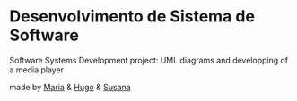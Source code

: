 # Desenvolvimento de Sistema de Software

Software Systems Development project: UML diagrams and developping of a media player

made by [Maria](https://github.com/mariajbp) & [Hugo](https://github.com/hchexy) & [Susana](https://github.com/SusanaMarques)
